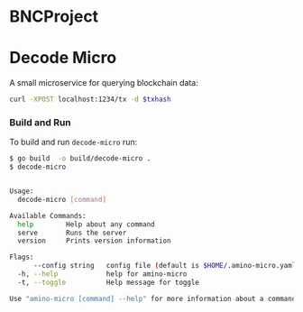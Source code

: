 # BNCProject

# Decode Micro

A small microservice for querying blockchain data:

```bash
curl -XPOST localhost:1234/tx -d $txhash
```

### Build and Run

To build and run `decode-micro` run:

```bash
$ go build  -o build/decode-micro .
$ decode-micro


Usage:
  decode-micro [command]

Available Commands:
  help        Help about any command
  serve       Runs the server
  version     Prints version information

Flags:
      --config string   config file (default is $HOME/.amino-micro.yaml)
  -h, --help            help for amino-micro
  -t, --toggle          Help message for toggle

Use "amino-micro [command] --help" for more information about a command.
```